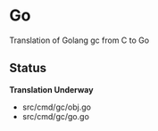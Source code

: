 Go
==

Translation of Golang gc from C to Go

Status
------

**Translation Underway**

 - src/cmd/gc/obj.go
 - src/cmd/gc/go.go
